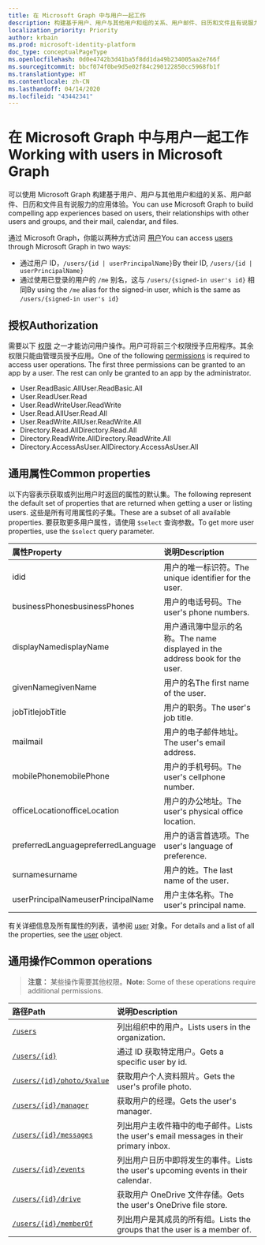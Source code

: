 ```yaml
---
title: 在 Microsoft Graph 中与用户一起工作
description: 构建基于用户、用户与其他用户和组的关系、用户邮件、日历和文件且有说服力的应用体验。
localization_priority: Priority
author: krbain
ms.prod: microsoft-identity-platform
doc_type: conceptualPageType
ms.openlocfilehash: 0d0e4742b3d41ba5f8dd1da49b234005aa2e766f
ms.sourcegitcommit: bbcf074f0be9d5e02f84c290122850cc5968fb1f
ms.translationtype: HT
ms.contentlocale: zh-CN
ms.lasthandoff: 04/14/2020
ms.locfileid: "43442341"
---
```

# <a name="working-with-users-in-microsoft-graph"></a><span data-ttu-id="b4c72-103">在 Microsoft Graph 中与用户一起工作</span><span class="sxs-lookup"><span data-stu-id="b4c72-103">Working with users in Microsoft Graph</span></span>

<span data-ttu-id="b4c72-104">可以使用 Microsoft Graph 构建基于用户、用户与其他用户和组的关系、用户邮件、日历和文件且有说服力的应用体验。</span><span class="sxs-lookup"><span data-stu-id="b4c72-104">You can use Microsoft Graph to build compelling app experiences based on users, their relationships with other users and groups, and their mail, calendar, and files.</span></span>

<span data-ttu-id="b4c72-105">通过 Microsoft Graph，你能以两种方式访问 [用户](user.md)</span><span class="sxs-lookup"><span data-stu-id="b4c72-105">You can access [users](user.md) through Microsoft Graph in two ways:</span></span>

- <span data-ttu-id="b4c72-106">通过用户 ID，`/users/{id | userPrincipalName}`</span><span class="sxs-lookup"><span data-stu-id="b4c72-106">By their ID, `/users/{id | userPrincipalName}`</span></span>
- <span data-ttu-id="b4c72-107">通过使用已登录的用户的 `/me` 别名，这与 `/users/{signed-in user's id}` 相同</span><span class="sxs-lookup"><span data-stu-id="b4c72-107">By using the `/me` alias for the signed-in user, which is the same as `/users/{signed-in user's id}`</span></span>

## <a name="authorization"></a><span data-ttu-id="b4c72-108">授权</span><span class="sxs-lookup"><span data-stu-id="b4c72-108">Authorization</span></span>

<span data-ttu-id="b4c72-p101">需要以下 [权限](https://developer.microsoft.com/graph/docs/authorization/permission_scopes) 之一才能访问用户操作。用户可将前三个权限授予应用程序。其余权限只能由管理员授予应用。</span><span class="sxs-lookup"><span data-stu-id="b4c72-p101">One of the following [permissions](https://developer.microsoft.com/graph/docs/authorization/permission_scopes) is required to access user operations. The first three permissions can be granted to an app by a user. The rest can only be granted to an app by the administrator.</span></span>

- <span data-ttu-id="b4c72-112">User.ReadBasic.All</span><span class="sxs-lookup"><span data-stu-id="b4c72-112">User.ReadBasic.All</span></span>
- <span data-ttu-id="b4c72-113">User.Read</span><span class="sxs-lookup"><span data-stu-id="b4c72-113">User.Read</span></span>
- <span data-ttu-id="b4c72-114">User.ReadWrite</span><span class="sxs-lookup"><span data-stu-id="b4c72-114">User.ReadWrite</span></span>
- <span data-ttu-id="b4c72-115">User.Read.All</span><span class="sxs-lookup"><span data-stu-id="b4c72-115">User.Read.All</span></span>
- <span data-ttu-id="b4c72-116">User.ReadWrite.All</span><span class="sxs-lookup"><span data-stu-id="b4c72-116">User.ReadWrite.All</span></span>
- <span data-ttu-id="b4c72-117">Directory.Read.All</span><span class="sxs-lookup"><span data-stu-id="b4c72-117">Directory.Read.All</span></span>
- <span data-ttu-id="b4c72-118">Directory.ReadWrite.All</span><span class="sxs-lookup"><span data-stu-id="b4c72-118">Directory.ReadWrite.All</span></span>
- <span data-ttu-id="b4c72-119">Directory.AccessAsUser.All</span><span class="sxs-lookup"><span data-stu-id="b4c72-119">Directory.AccessAsUser.All</span></span>

## <a name="common-properties"></a><span data-ttu-id="b4c72-120">通用属性</span><span class="sxs-lookup"><span data-stu-id="b4c72-120">Common properties</span></span>

<span data-ttu-id="b4c72-121">以下内容表示获取或列出用户时返回的属性的默认集。</span><span class="sxs-lookup"><span data-stu-id="b4c72-121">The following represent the default set of properties that are returned when getting a user or listing users.</span></span> <span data-ttu-id="b4c72-122">这些是所有可用属性的子集。</span><span class="sxs-lookup"><span data-stu-id="b4c72-122">These are a subset of all available properties.</span></span> <span data-ttu-id="b4c72-123">要获取更多用户属性，请使用 `$select` 查询参数。</span><span class="sxs-lookup"><span data-stu-id="b4c72-123">To get more user properties, use the `$select` query parameter.</span></span>

|<span data-ttu-id="b4c72-124">属性</span><span class="sxs-lookup"><span data-stu-id="b4c72-124">Property</span></span> |<span data-ttu-id="b4c72-125">说明</span><span class="sxs-lookup"><span data-stu-id="b4c72-125">Description</span></span> |
|:----------|:-------------|
|<span data-ttu-id="b4c72-126">id</span><span class="sxs-lookup"><span data-stu-id="b4c72-126">id</span></span> | <span data-ttu-id="b4c72-127">用户的唯一标识符。</span><span class="sxs-lookup"><span data-stu-id="b4c72-127">The unique identifier for the user.</span></span>|
|<span data-ttu-id="b4c72-128">businessPhones</span><span class="sxs-lookup"><span data-stu-id="b4c72-128">businessPhones</span></span> | <span data-ttu-id="b4c72-129">用户的电话号码。</span><span class="sxs-lookup"><span data-stu-id="b4c72-129">The user's phone numbers.</span></span>|
|<span data-ttu-id="b4c72-130">displayName</span><span class="sxs-lookup"><span data-stu-id="b4c72-130">displayName</span></span> | <span data-ttu-id="b4c72-131">用户通讯簿中显示的名称。</span><span class="sxs-lookup"><span data-stu-id="b4c72-131">The name displayed in the address book for the user.</span></span>|
|<span data-ttu-id="b4c72-132">givenName</span><span class="sxs-lookup"><span data-stu-id="b4c72-132">givenName</span></span>| <span data-ttu-id="b4c72-133">用户的名</span><span class="sxs-lookup"><span data-stu-id="b4c72-133">The first name of the user.</span></span> |
|<span data-ttu-id="b4c72-134">jobTitle</span><span class="sxs-lookup"><span data-stu-id="b4c72-134">jobTitle</span></span> | <span data-ttu-id="b4c72-135">用户的职务。</span><span class="sxs-lookup"><span data-stu-id="b4c72-135">The user's job title.</span></span>|
|<span data-ttu-id="b4c72-136">mail</span><span class="sxs-lookup"><span data-stu-id="b4c72-136">mail</span></span>| <span data-ttu-id="b4c72-137">用户的电子邮件地址。</span><span class="sxs-lookup"><span data-stu-id="b4c72-137">The user's email address.</span></span> |
|<span data-ttu-id="b4c72-138">mobilePhone</span><span class="sxs-lookup"><span data-stu-id="b4c72-138">mobilePhone</span></span> | <span data-ttu-id="b4c72-139">用户的手机号码。</span><span class="sxs-lookup"><span data-stu-id="b4c72-139">The user's cellphone number.</span></span>|
|<span data-ttu-id="b4c72-140">officeLocation</span><span class="sxs-lookup"><span data-stu-id="b4c72-140">officeLocation</span></span> | <span data-ttu-id="b4c72-141">用户的办公地址。</span><span class="sxs-lookup"><span data-stu-id="b4c72-141">The user's physical office location.</span></span>|
|<span data-ttu-id="b4c72-142">preferredLanguage</span><span class="sxs-lookup"><span data-stu-id="b4c72-142">preferredLanguage</span></span> | <span data-ttu-id="b4c72-143">用户的语言首选项。</span><span class="sxs-lookup"><span data-stu-id="b4c72-143">The user's language of preference.</span></span>|
|<span data-ttu-id="b4c72-144">surname</span><span class="sxs-lookup"><span data-stu-id="b4c72-144">surname</span></span>| <span data-ttu-id="b4c72-145">用户的姓。</span><span class="sxs-lookup"><span data-stu-id="b4c72-145">The last name of the user.</span></span> |
|<span data-ttu-id="b4c72-146">userPrincipalName</span><span class="sxs-lookup"><span data-stu-id="b4c72-146">userPrincipalName</span></span>| <span data-ttu-id="b4c72-147">用户主体名称。</span><span class="sxs-lookup"><span data-stu-id="b4c72-147">The user's principal name.</span></span> |

<span data-ttu-id="b4c72-148">有关详细信息及所有属性的列表，请参阅 [user](user.md) 对象。</span><span class="sxs-lookup"><span data-stu-id="b4c72-148">For details and a list of all the properties, see the [user](user.md) object.</span></span>

## <a name="common-operations"></a><span data-ttu-id="b4c72-149">通用操作</span><span class="sxs-lookup"><span data-stu-id="b4c72-149">Common operations</span></span>

> <span data-ttu-id="b4c72-150">**注意：** 某些操作需要其他权限。</span><span class="sxs-lookup"><span data-stu-id="b4c72-150">**Note:** Some of these operations require additional permissions.</span></span>

| <span data-ttu-id="b4c72-151">路径</span><span class="sxs-lookup"><span data-stu-id="b4c72-151">Path</span></span>    | <span data-ttu-id="b4c72-152">说明</span><span class="sxs-lookup"><span data-stu-id="b4c72-152">Description</span></span> |
|:---------|:-------------|
|[`/users`](../api/user-list.md) | <span data-ttu-id="b4c72-153">列出组织中的用户。</span><span class="sxs-lookup"><span data-stu-id="b4c72-153">Lists users in the organization.</span></span> |
|[`/users/{id}`](../api/user-get.md) | <span data-ttu-id="b4c72-154">通过 ID 获取特定用户。</span><span class="sxs-lookup"><span data-stu-id="b4c72-154">Gets a specific user by id.</span></span> |
|[`/users/{id}/photo/$value`](../api/profilephoto-get.md)| <span data-ttu-id="b4c72-155">获取用户个人资料照片。</span><span class="sxs-lookup"><span data-stu-id="b4c72-155">Gets the user's profile photo.</span></span> |
|[`/users/{id}/manager`](../api/user-list-manager.md) | <span data-ttu-id="b4c72-156">获取用户的经理。</span><span class="sxs-lookup"><span data-stu-id="b4c72-156">Gets the user's manager.</span></span> |
|[`/users/{id}/messages`](../api/user-list-messages.md)| <span data-ttu-id="b4c72-157">列出用户主收件箱中的电子邮件。</span><span class="sxs-lookup"><span data-stu-id="b4c72-157">Lists the user's email messages in their primary inbox.</span></span> |
|[`/users/{id}/events`](../api/user-list-events.md) | <span data-ttu-id="b4c72-158">列出用户日历中即将发生的事件。</span><span class="sxs-lookup"><span data-stu-id="b4c72-158">Lists the user's upcoming events in their calendar.</span></span> |
|[`/users/{id}/drive`](../api/drive-get.md)| <span data-ttu-id="b4c72-159">获取用户 OneDrive 文件存储。</span><span class="sxs-lookup"><span data-stu-id="b4c72-159">Gets the user's OneDrive file store.</span></span> |
|[`/users/{id}/memberOf`](../api/user-list-memberof.md)| <span data-ttu-id="b4c72-160">列出用户是其成员的所有组。</span><span class="sxs-lookup"><span data-stu-id="b4c72-160">Lists the groups that the user is a member of.</span></span> |
